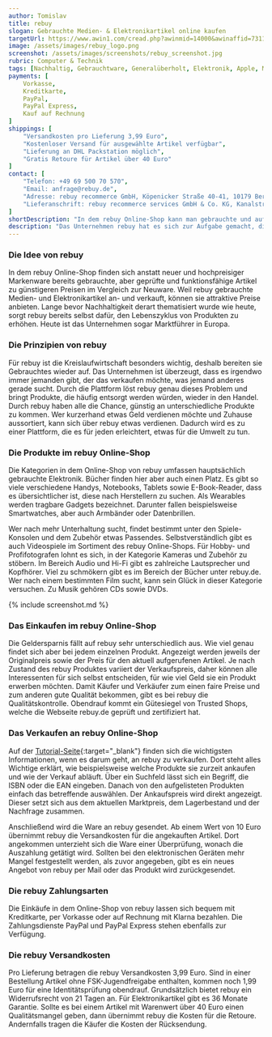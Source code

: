```yaml
---
author: Tomislav
title: rebuy
slogan: Gebrauchte Medien- & Elektronikartikel online kaufen
targetUrl: https://www.awin1.com/cread.php?awinmid=14000&awinaffid=731132
image: /assets/images/rebuy_logo.png
screenshot: /assets/images/screenshots/rebuy_screenshot.jpg
rubric: Computer & Technik
tags: [Nachhaltig, Gebrauchtware, Generalüberholt, Elektronik, Apple, Medienartikel, Second Hand]
payments: [
    Vorkasse,
    Kreditkarte,
    PayPal,
    PayPal Express,
    Kauf auf Rechnung
]
shippings: [
    "Versandkosten pro Lieferung 3,99 Euro",
    "Kostenloser Versand für ausgewählte Artikel verfügbar",
    "Lieferung an DHL Packstation möglich",
    "Gratis Retoure für Artikel über 40 Euro"
]
contact: [
    "Telefon: +49 69 500 70 570",
    "Email: anfrage@rebuy.de",
    "Adresse: rebuy recommerce GmbH, Köpenicker Straße 40-41, 10179 Berlin",
    "Lieferanschrift: rebuy recommerce services GmbH & Co. KG, Kanalstr. 139, 12357 Berlin"
]
shortDescription: "In dem rebuy Online-Shop kann man gebrauchte und aufbereitete Elektronik sowie Medienartikel zu einem günstigen Preis mit einer langen Garantielaufzeit kaufen."
description: "Das Unternehmen rebuy hat es sich zur Aufgabe gemacht, die Lebensdauer von Produkten zu verlängern. Bevor diese kurzerhand entsorgt werden, schenkt rebuy gebrauchten Produkten ein neues Leben. Das gelingt, indem sie gebrauchte Elektronik- sowie Medienartikel ankaufen und wieder verkaufen."
---
```


### Die Idee von rebuy

In dem rebuy Online-Shop finden sich anstatt neuer und hochpreisiger Markenware bereits gebrauchte, aber geprüfte und funktionsfähige Artikel zu günstigeren Preisen im Vergleich zur Neuware. Weil rebuy gebrauchte Medien- und Elektronikartikel an- und verkauft, können sie attraktive Preise anbieten. Lange bevor Nachhaltigkeit derart thematisiert wurde wie heute, sorgt rebuy bereits selbst dafür, den Lebenszyklus von Produkten zu erhöhen. Heute ist das Unternehmen sogar Marktführer in Europa.

### Die Prinzipien von rebuy

Für rebuy ist die Kreislaufwirtschaft besonders wichtig, deshalb bereiten sie Gebrauchtes wieder auf. Das Unternehmen ist überzeugt, dass es irgendwo immer jemanden gibt, der das verkaufen möchte, was jemand anderes gerade sucht. Durch die Plattform löst rebuy genau dieses Problem und bringt Produkte, die häufig entsorgt werden würden, wieder in den Handel. Durch rebuy haben alle die Chance, günstig an unterschiedliche Produkte zu kommen. Wer kurzerhand etwas Geld verdienen möchte und Zuhause aussortiert, kann sich über rebuy etwas verdienen. Dadurch wird es zu einer Plattform, die es für jeden erleichtert, etwas für die Umwelt zu tun.

### Die Produkte im rebuy Online-Shop

Die Kategorien in dem Online-Shop von rebuy umfassen hauptsächlich gebrauchte Elektronik. Bücher finden hier aber auch einen Platz. Es gibt so viele verschiedene Handys, Notebooks, Tablets sowie E-Book-Reader, dass es übersichtlicher ist, diese nach Herstellern zu suchen. Als Wearables werden tragbare Gadgets bezeichnet. Darunter fallen beispielsweise Smartwatches, aber auch Armbänder oder Datenbrillen.

Wer nach mehr Unterhaltung sucht, findet bestimmt unter den Spiele-Konsolen und dem Zubehör etwas Passendes. Selbstverständlich gibt es auch Videospiele im Sortiment des rebuy Online-Shops. Für Hobby- und Profifotografen lohnt es sich, in der Kategorie Kameras und Zubehör zu stöbern. Im Bereich Audio und Hi-Fi gibt es zahlreiche Lautsprecher und Kopfhörer. Viel zu schmökern gibt es im Bereich der Bücher unter rebuy.de. Wer nach einem bestimmten Film sucht, kann sein Glück in dieser Kategorie versuchen. Zu Musik gehören CDs sowie DVDs.

{% include screenshot.md %}

### Das Einkaufen im rebuy Online-Shop

Die Geldersparnis fällt auf rebuy sehr unterschiedlich aus. Wie viel genau findet sich aber bei jedem einzelnen Produkt. Angezeigt werden jeweils der Originalpreis sowie der Preis für den aktuell aufgerufenen Artikel. Je nach Zustand des rebuy Produktes variiert der Verkaufspreis, daher können alle Interessenten für sich selbst entscheiden, für wie viel Geld sie ein Produkt erwerben möchten. Damit Käufer und Verkäufer zum einen faire Preise und zum anderen gute Qualität bekommen, gibt es bei rebuy die Qualitätskontrolle. Obendrauf kommt ein Gütesiegel von Trusted Shops, welche die Webseite rebuy.de geprüft und zertifiziert hat.

### Das Verkaufen an rebuy Online-Shop

Auf der [Tutorial-Seite](https://www.rebuy.de/verkaufen/so-einfach-verkauft-man#how-to){:target="_blank"} finden sich die wichtigsten Informationen, wenn es darum geht, an rebuy zu verkaufen. Dort steht alles Wichtige erklärt, wie beispielsweise welche Produkte sie zurzeit ankaufen und wie der Verkauf abläuft. Über ein Suchfeld lässt sich ein Begriff, die ISBN oder die EAN eingeben. Danach von den aufgelisteten Produkten einfach das betreffende auswählen. Der Ankaufspreis wird direkt angezeigt. Dieser setzt sich aus dem aktuellen Marktpreis, dem Lagerbestand und der Nachfrage zusammen.

Anschließend wird die Ware an rebuy gesendet. Ab einem Wert von 10 Euro übernimmt rebuy die Versandkosten für die angekauften Artikel. Dort angekommen unterzieht sich die Ware einer Überprüfung, wonach die Auszahlung getätigt wird. Sollten bei den elektronischen Geräten mehr Mangel festgestellt werden, als zuvor angegeben, gibt es ein neues Angebot von rebuy per Mail oder das Produkt wird zurückgesendet.

### Die rebuy Zahlungsarten 

Die Einkäufe in dem Online-Shop von rebuy lassen sich bequem mit Kreditkarte, per Vorkasse oder auf Rechnung mit Klarna bezahlen. Die Zahlungsdienste PayPal und PayPal Express stehen ebenfalls zur Verfügung.

### Die rebuy Versandkosten

Pro Lieferung betragen die rebuy Versandkosten 3,99 Euro. Sind in einer Bestellung Artikel ohne FSK-Jugendfreigabe enthalten, kommen noch 1,99 Euro für eine Identitätsprüfung obendrauf. Grundsätzlich bietet rebuy ein Widerrufsrecht von 21 Tagen an. Für Elektronikartikel gibt es 36 Monate Garantie. Sollte es bei einem Artikel mit Warenwert über 40 Euro einen Qualitätsmangel geben, dann übernimmt rebuy die Kosten für die Retoure. Andernfalls tragen die Käufer die Kosten der Rücksendung.